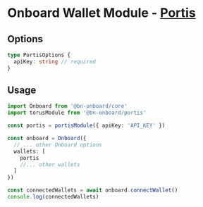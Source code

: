 # Onboard Wallet Module - [Portis](https://docs.portis.io/#/configuration)

## Options

```typescript
type PortisOptions {
  apiKey: string // required
}
```

## Usage

```typescript
import Onboard from '@bn-onboard/core'
import torusModule from '@bn-onboard/portis'

const portis = portisModule({ apiKey: 'API_KEY' })

const onboard = Onboard({
  // ... other Onboard options
  wallets: [
    portis
    //... other wallets
  ]
})

const connectedWallets = await onboard.connectWallet()
console.log(connectedWallets)
```
